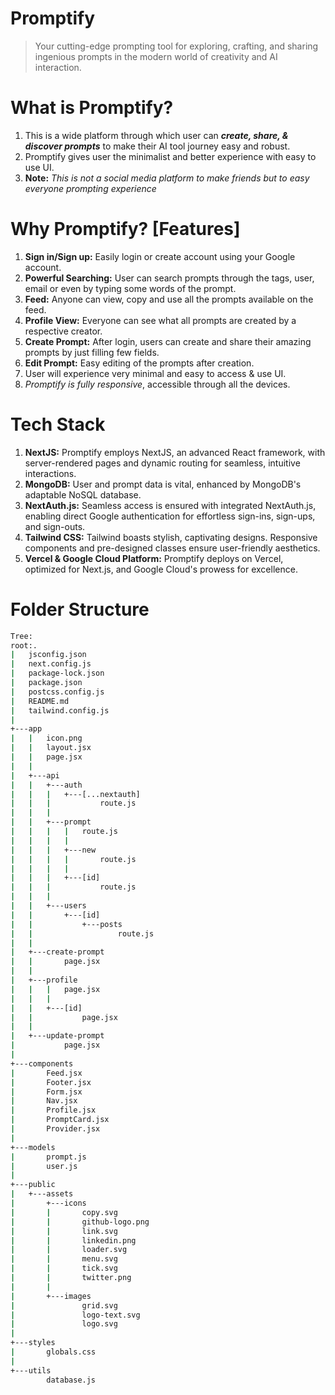 <!-- ![promptify-banner](https://github.com/vaibhavchaubey/Promptify/assets/88048439/d4bc13c3-4ac7-4f77-a0d8-300ea6df6ff6) -->

# Promptify
> Your cutting-edge prompting tool for exploring, crafting, and sharing ingenious prompts in the modern world of creativity and AI interaction.

# What is Promptify?
1. This is a wide platform through which user can _**create, share, & discover prompts**_ to make their AI tool journey easy and robust.
2. Promptify gives user the minimalist and better experience with easy to use UI.
3. **Note:** _This is not a social media platform to make friends but to easy everyone prompting experience_

# Why Promptify? [Features]
1. **Sign in/Sign up:** Easily login or create account using your Google account.
2. **Powerful Searching:** User can search prompts through the tags, user, email or even by typing some words of the prompt.
3. **Feed:** Anyone can view, copy and use all the prompts available on the feed.
4. **Profile View:** Everyone can see what all prompts are created by a respective creator.
5. **Create Prompt:** After login, users can create and share their amazing prompts by just filling few fields.
6. **Edit Prompt:** Easy editing of the prompts after creation.
7. User will experience very minimal and easy to access & use UI.
8. _Promptify is fully responsive_, accessible through all the devices.

# Tech Stack
1. **NextJS:** Promptify employs NextJS, an advanced React framework, with server-rendered pages and dynamic routing for seamless, intuitive interactions.
2. **MongoDB:** User and prompt data is vital, enhanced by MongoDB's adaptable NoSQL database.
3. **NextAuth.js:** Seamless access is ensured with integrated NextAuth.js, enabling direct Google authentication for effortless sign-ins, sign-ups, and sign-outs.
4. **Tailwind CSS:** Tailwind boasts stylish, captivating designs. Responsive components and pre-designed classes ensure user-friendly aesthetics.
5. **Vercel & Google Cloud Platform:** Promptify deploys on Vercel, optimized for Next.js, and Google Cloud's prowess for excellence.

# Folder Structure
``` bash
Tree:
root:.
|   jsconfig.json
|   next.config.js
|   package-lock.json
|   package.json
|   postcss.config.js
|   README.md
|   tailwind.config.js
|   
+---app
|   |   icon.png
|   |   layout.jsx
|   |   page.jsx
|   |   
|   +---api
|   |   +---auth
|   |   |   +---[...nextauth]
|   |   |           route.js
|   |   |           
|   |   +---prompt
|   |   |   |   route.js
|   |   |   |   
|   |   |   +---new
|   |   |   |       route.js
|   |   |   |       
|   |   |   +---[id]
|   |   |           route.js
|   |   |           
|   |   +---users
|   |       +---[id]
|   |           +---posts
|   |                   route.js
|   |                   
|   +---create-prompt
|   |       page.jsx
|   |       
|   +---profile
|   |   |   page.jsx
|   |   |   
|   |   +---[id]
|   |           page.jsx
|   |           
|   +---update-prompt
|           page.jsx
|           
+---components
|       Feed.jsx
|       Footer.jsx
|       Form.jsx
|       Nav.jsx
|       Profile.jsx
|       PromptCard.jsx
|       Provider.jsx
|       
+---models
|       prompt.js
|       user.js
|       
+---public
|   +---assets
|       +---icons
|       |       copy.svg
|       |       github-logo.png
|       |       link.svg
|       |       linkedin.png
|       |       loader.svg
|       |       menu.svg
|       |       tick.svg
|       |       twitter.png
|       |       
|       +---images
|               grid.svg
|               logo-text.svg
|               logo.svg
|               
+---styles
|       globals.css
|       
+---utils
        database.js
```

<!-- # Demonstration
https://github.com/vaibhavchaubey/Promptify/assets/88048439/bfcca1f9-2214-4a74-8c6d-26a6f17cad62 -->



